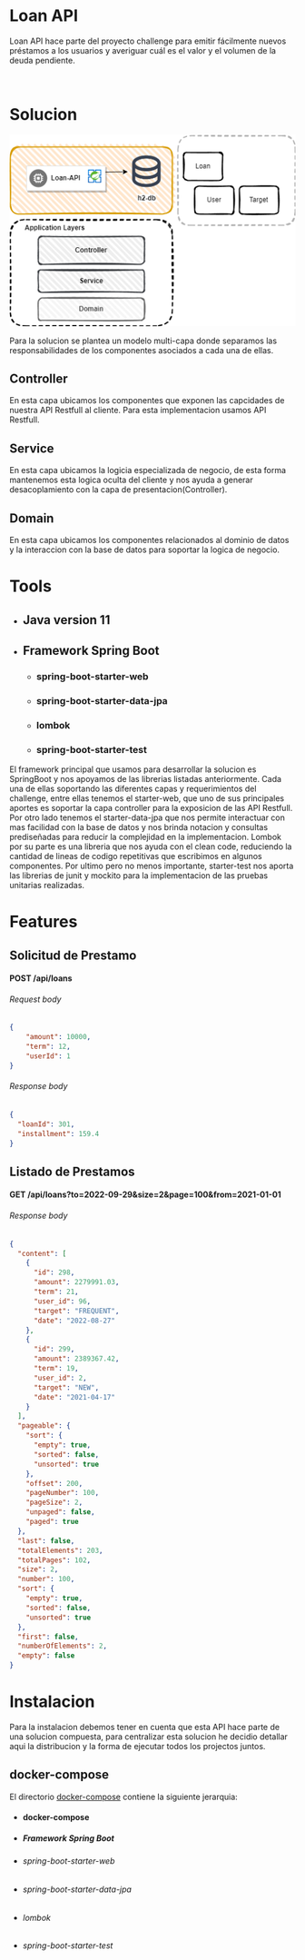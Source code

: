 # **Loan API**

Loan API hace parte del proyecto challenge para emitir fácilmente nuevos préstamos a los usuarios y averiguar cuál es el valor y el volumen de la deuda pendiente.

<br/>

# Solucion
![Loan HLD](resources/LoanAPIHLD.png)

Para la solucion se plantea un modelo multi-capa donde separamos las responsabilidades de los componentes asociados a cada una de ellas.

## Controller
En esta capa ubicamos los componentes que exponen las capcidades de nuestra API Restfull al cliente. Para esta implementacion usamos API Restfull.

## Service
En esta capa ubicamos la logicia especializada de negocio, de esta forma mantenemos esta logica oculta del cliente y nos ayuda a generar desacoplamiento con la capa de presentacion(Controller).

## Domain
En esta capa ubicamos los componentes relacionados al dominio de datos y la interaccion con la base de datos para soportar la logica de negocio.

# Tools
* ## Java version 11
* ## Framework Spring Boot
  * ### spring-boot-starter-web
  * ### spring-boot-starter-data-jpa
  * ### lombok
  * ### spring-boot-starter-test
  
El framework principal que usamos para desarrollar la solucion es SpringBoot y nos apoyamos de las librerias listadas
anteriormente.
Cada una de ellas soportando las diferentes capas y requerimientos del challenge, entre ellas tenemos el starter-web,
que uno de sus principales aportes es soportar la capa controller para la exposicion de las API Restfull. Por otro lado
tenemos el starter-data-jpa que nos permite interactuar con mas facilidad con la base de datos y nos brinda notacion y
consultas prediseñadas para reducir la complejidad en la implementacion.
Lombok por su parte es una libreria que nos ayuda con el clean code, reduciendo la cantidad de lineas de codigo 
repetitivas que escribimos en algunos componentes. Por ultimo pero no menos importante, starter-test nos aporta las 
librerias de junit y mockito para la implementacion de las pruebas unitarias realizadas.

# Features
## Solicitud de Prestamo

#### POST /api/loans
###### Request body
```json
{
    "amount": 10000,
    "term": 12,
    "userId": 1
}
```

###### Response body
```json
{
  "loanId": 301,
  "installment": 159.4
}
```

## Listado de Prestamos

#### GET /api/loans?to=2022-09-29&size=2&page=100&from=2021-01-01

###### Response body
```json
{
  "content": [
    {
      "id": 298,
      "amount": 2279991.03,
      "term": 21,
      "user_id": 96,
      "target": "FREQUENT",
      "date": "2022-08-27"
    },
    {
      "id": 299,
      "amount": 2389367.42,
      "term": 19,
      "user_id": 2,
      "target": "NEW",
      "date": "2021-04-17"
    }
  ],
  "pageable": {
    "sort": {
      "empty": true,
      "sorted": false,
      "unsorted": true
    },
    "offset": 200,
    "pageNumber": 100,
    "pageSize": 2,
    "unpaged": false,
    "paged": true
  },
  "last": false,
  "totalElements": 203,
  "totalPages": 102,
  "size": 2,
  "number": 100,
  "sort": {
    "empty": true,
    "sorted": false,
    "unsorted": true
  },
  "first": false,
  "numberOfElements": 2,
  "empty": false
}
```

# Instalacion
Para la instalacion debemos tener en cuenta que esta API hace parte de una solucion compuesta, para centralizar esta solucion he decidio detallar aqui la distribucion y la forma de ejecutar todos los projectos juntos.

## docker-compose
El directorio [docker-compose](docker-compose) contiene la siguiente jerarquia:

* #### docker-compose
 * ##### Framework Spring Boot
  * ###### spring-boot-starter-web
  * ###### spring-boot-starter-data-jpa
  * ###### lombok
  * ###### spring-boot-starter-test

